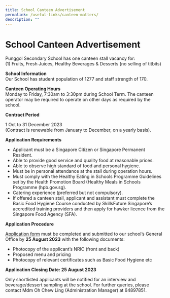 ```yaml
---
title: School Canteen Advertisement
permalink: /useful-links/canteen-matters/
description: ""
---
```

# School Canteen Advertisement

Punggol Secondary School has one canteen stall vacancy for:  
(1) Fruits, Fresh Juices, Healthy Beverages & Desserts (no selling of titbits)

**School Information**  
Our School has student population of 1277 and staff strength of 170.

**Canteen Operating Hours**  
Monday to Friday, 7:30am to 3:30pm during School Term. The canteen operator may be required to operate on other days as required by the school.

**Contract Period**

1 Oct to 31 December 2023  
(Contract is renewable from January to December, on a yearly basis).

**Application Requirements**

*   Applicant must be a Singapore Citizen or Singapore Permanent Resident.
*   Able to provide good service and quality food at reasonable prices.
*   Able to observe high standard of food and personal hygiene.
*   Must be in personal attendance at the stall during operation hours.
*   Must comply with the Healthy Eating in Schools Programme Guidelines set by the Health Promotion Board (Healthy Meals in Schools Programme (hpb.gov.sg).
*   Catering experience (preferred but not compulsory).
*   If offered a canteen stall, applicant and assistant must complete the Basic Food Hygiene Course conducted by SkillsFuture Singapore’s accredited training providers and then apply for hawker licence from the Singapore Food Agency (SFA).

**Application Procedure**

[Application form](/files/application%20for%20canteen%20stall%20in%20existing%20school.pdf) must be completed and submitted to our school’s General Office by **25 August 2023** with the following documents:

*   Photocopy of the applicant’s NRIC (front and back)
*   Proposed menu and pricing
*   Photocopy of relevant certificates such as Basic Food Hygiene etc

**Application Closing Date: 25 August 2023**

Only shortlisted applicants will be notified for an interview and beverage/dessert sampling at the school. For further queries, please contact Mdm Oh Chew Ling (Administration Manager) at 64897851.